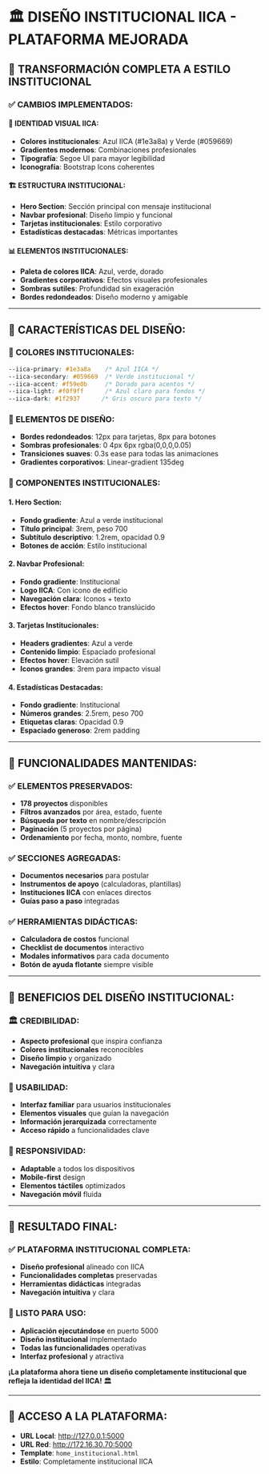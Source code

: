 # 🏛️ DISEÑO INSTITUCIONAL IICA - PLATAFORMA MEJORADA

## 🎯 **TRANSFORMACIÓN COMPLETA A ESTILO INSTITUCIONAL**

### ✅ **CAMBIOS IMPLEMENTADOS:**

#### **🎨 IDENTIDAD VISUAL IICA:**
- **Colores institucionales**: Azul IICA (#1e3a8a) y Verde (#059669)
- **Gradientes modernos**: Combinaciones profesionales
- **Tipografía**: Segoe UI para mayor legibilidad
- **Iconografía**: Bootstrap Icons coherentes

#### **🏗️ ESTRUCTURA INSTITUCIONAL:**
- **Hero Section**: Sección principal con mensaje institucional
- **Navbar profesional**: Diseño limpio y funcional
- **Tarjetas institucionales**: Estilo corporativo
- **Estadísticas destacadas**: Métricas importantes

#### **📊 ELEMENTOS INSTITUCIONALES:**
- **Paleta de colores IICA**: Azul, verde, dorado
- **Gradientes corporativos**: Efectos visuales profesionales
- **Sombras sutiles**: Profundidad sin exageración
- **Bordes redondeados**: Diseño moderno y amigable

---

## 🎨 **CARACTERÍSTICAS DEL DISEÑO:**

### **🔵 COLORES INSTITUCIONALES:**
```css
--iica-primary: #1e3a8a    /* Azul IICA */
--iica-secondary: #059669  /* Verde institucional */
--iica-accent: #f59e0b     /* Dorado para acentos */
--iica-light: #f0f9ff      /* Azul claro para fondos */
--iica-dark: #1f2937      /* Gris oscuro para texto */
```

### **📐 ELEMENTOS DE DISEÑO:**
- **Bordes redondeados**: 12px para tarjetas, 8px para botones
- **Sombras profesionales**: 0 4px 6px rgba(0,0,0,0.05)
- **Transiciones suaves**: 0.3s ease para todas las animaciones
- **Gradientes corporativos**: Linear-gradient 135deg

### **🎯 COMPONENTES INSTITUCIONALES:**

#### **1. Hero Section:**
- **Fondo gradiente**: Azul a verde institucional
- **Título principal**: 3rem, peso 700
- **Subtítulo descriptivo**: 1.2rem, opacidad 0.9
- **Botones de acción**: Estilo institucional

#### **2. Navbar Profesional:**
- **Fondo gradiente**: Institucional
- **Logo IICA**: Con icono de edificio
- **Navegación clara**: Iconos + texto
- **Efectos hover**: Fondo blanco translúcido

#### **3. Tarjetas Institucionales:**
- **Headers gradientes**: Azul a verde
- **Contenido limpio**: Espaciado profesional
- **Efectos hover**: Elevación sutil
- **Iconos grandes**: 3rem para impacto visual

#### **4. Estadísticas Destacadas:**
- **Fondo gradiente**: Institucional
- **Números grandes**: 2.5rem, peso 700
- **Etiquetas claras**: Opacidad 0.9
- **Espaciado generoso**: 2rem padding

---

## 🚀 **FUNCIONALIDADES MANTENIDAS:**

### **✅ ELEMENTOS PRESERVADOS:**
- **178 proyectos** disponibles
- **Filtros avanzados** por área, estado, fuente
- **Búsqueda por texto** en nombre/descripción
- **Paginación** (5 proyectos por página)
- **Ordenamiento** por fecha, monto, nombre, fuente

### **✅ SECCIONES AGREGADAS:**
- **Documentos necesarios** para postular
- **Instrumentos de apoyo** (calculadoras, plantillas)
- **Instituciones IICA** con enlaces directos
- **Guías paso a paso** integradas

### **✅ HERRAMIENTAS DIDÁCTICAS:**
- **Calculadora de costos** funcional
- **Checklist de documentos** interactivo
- **Modales informativos** para cada documento
- **Botón de ayuda flotante** siempre visible

---

## 🎯 **BENEFICIOS DEL DISEÑO INSTITUCIONAL:**

### **🏛️ CREDIBILIDAD:**
- **Aspecto profesional** que inspira confianza
- **Colores institucionales** reconocibles
- **Diseño limpio** y organizado
- **Navegación intuitiva** y clara

### **👥 USABILIDAD:**
- **Interfaz familiar** para usuarios institucionales
- **Elementos visuales** que guían la navegación
- **Información jerarquizada** correctamente
- **Acceso rápido** a funcionalidades clave

### **📱 RESPONSIVIDAD:**
- **Adaptable** a todos los dispositivos
- **Mobile-first** design
- **Elementos táctiles** optimizados
- **Navegación móvil** fluida

---

## 🎉 **RESULTADO FINAL:**

### **✅ PLATAFORMA INSTITUCIONAL COMPLETA:**
- **Diseño profesional** alineado con IICA
- **Funcionalidades completas** preservadas
- **Herramientas didácticas** integradas
- **Navegación intuitiva** y clara

### **🚀 LISTO PARA USO:**
- **Aplicación ejecutándose** en puerto 5000
- **Diseño institucional** implementado
- **Todas las funcionalidades** operativas
- **Interfaz profesional** y atractiva

**¡La plataforma ahora tiene un diseño completamente institucional que refleja la identidad del IICA!** 🏛️

---

## 📍 **ACCESO A LA PLATAFORMA:**
- **URL Local**: http://127.0.0.1:5000
- **URL Red**: http://172.16.30.70:5000
- **Template**: `home_institucional.html`
- **Estilo**: Completamente institucional IICA
